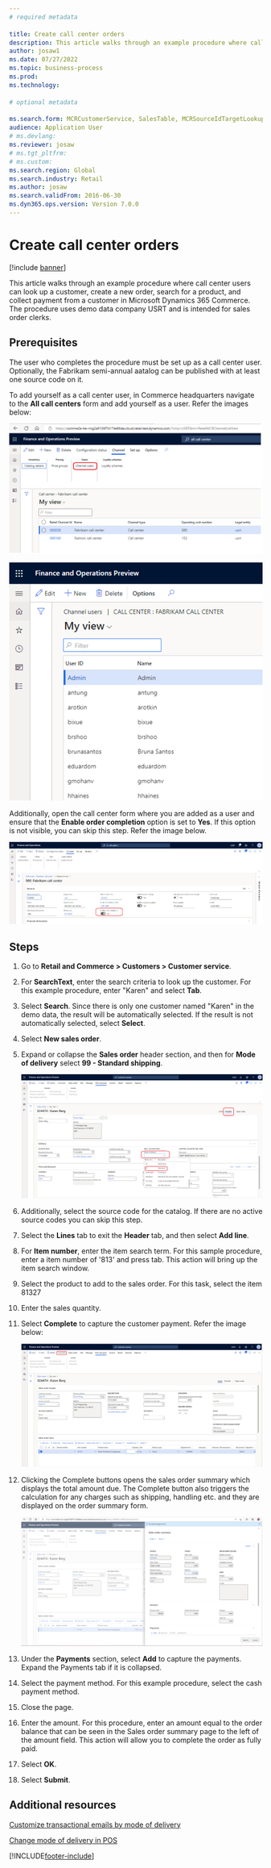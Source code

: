 ```yaml
--- 
# required metadata 
 
title: Create call center orders
description: This article walks through an example procedure where call center users can look up a customer, create a new order, search for a product, and collect payment from a customer in Microsoft Dynamics 365 Commerce. 
author: josaw1
ms.date: 07/27/2022
ms.topic: business-process 
ms.prod:  
ms.technology:  
 
# optional metadata 
 
ms.search.form: MCRCustomerService, SalesTable, MCRSourceIdTargetLookup, MCRSalesQuickQuote, MCRSalesOrderRecap, MCRCustPaymDialog, MCRCustPaymLookup   
audience: Application User 
# ms.devlang:  
ms.reviewer: josaw
# ms.tgt_pltfrm:  
# ms.custom:  
ms.search.region: Global
ms.search.industry: Retail
ms.author: josaw
ms.search.validFrom: 2016-06-30 
ms.dyn365.ops.version: Version 7.0.0 
---
```

# Create call center orders

[!include [banner](../includes/banner.md)]

This article walks through an example procedure where call center users can look up a customer, create a new order, search for a product, and collect payment from a customer in Microsoft Dynamics 365 Commerce. The procedure uses demo data company USRT and is intended for sales order clerks. 

## Prerequisites

The user who completes the procedure must be set up as a call center user. Optionally, the Fabrikam semi-annual aatalog can be published with at least one source code on it. 

To add yourself as a call center user, in Commerce headquarters navigate to the **All call centers** form and add yourself as a user. Refer the images below:


![View call center users](../media/View_Callcenter_Users.png)


![Add a call center user](../media/Add_Callcenter_User.png)


Additionally, open the call center form where you are added as a user and ensure that the **Enable order completion** option is set to **Yes**. If this option is not visible, you can skip this step. Refer the image below.

![Enable order completion](../media/Order_Completion.png "Enable Order completion configuration")

## Steps
 
1. Go to **Retail and Commerce \> Customers \> Customer service**.
2. For **SearchText**, enter the search criteria to look up the customer. For this example procedure, enter "Karen" and select **Tab**.  
3. Select **Search**. Since there is only one customer named "Karen" in the demo data, the result will be automatically selected. If the result is not automatically selected, select **Select**.  
4. Select **New sales order**.
5. Expand or collapse the **Sales order** header section, and then for **Mode of delivery** select **99 - Standard shipping**.

    ![Select a mode of delivery](../media/Select_Mode_of_Delivery.png)
  
6. Additionally, select the source code for the catalog. If there are no active source codes you can skip this step.   
7. Select the **Lines** tab to exit the **Header** tab, and then select **Add line**.
8. For **Item number**, enter the item search term. For this sample procedure, enter a item number of '813' and press tab. This action will bring up the item search window.  
9. Select the product to add to the sales order. For this task, select the item 81327
10. Enter the sales quantity.
11. Select **Complete** to capture the customer payment. Refer the image below:

    ![Press Complete button](../media/Complete_button.png)

12. Clicking the Complete buttons opens the sales order summary which displays the total amount due. The Complete button also triggers the calculation for any charges such as shipping, handling etc. and they are displayed on the order summary form.

    ![View order summary](../media/order_summary.png)
    
13. Under the **Payments** section, select **Add** to capture the payments. Expand the Payments tab if it is collapsed.   
14. Select the payment method. For this example procedure, select the cash payment method.  
15. Close the page.
16. Enter the amount. For this procedure, enter an amount equal to the order balance that can be seen in the Sales order summary page to the left of the amount field. This action will allow you to complete the order as fully paid.  
17. Select **OK**.
18. Select **Submit**.
    
## Additional resources

[Customize transactional emails by mode of delivery](../customize-email-delivery-mode.md)

[Change mode of delivery in POS](../pos-change-delivery-mode.md)



[!INCLUDE[footer-include](../../includes/footer-banner.md)]
